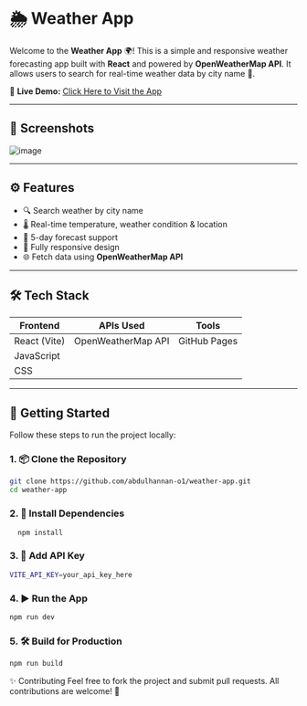 # 🌦️ Weather App

Welcome to the **Weather App** 🌍! This is a simple and responsive weather forecasting app built with **React** and powered by **OpenWeatherMap API**. It allows users to search for real-time weather data by city name 🌇.

🔗 **Live Demo:** [Click Here to Visit the App](https://abdulhannan-o1.github.io/weather-app/)

---

## 📸 Screenshots

![image](https://github.com/user-attachments/assets/3c473f86-eba0-443c-a98c-84aab5f7372a)

---

## ⚙️ Features

- 🔍 Search weather by city name  
- 🌡️ Real-time temperature, weather condition & location  
- 📅 5-day forecast support  
- 📱 Fully responsive design  
- 🌐 Fetch data using **OpenWeatherMap API**

---

## 🛠️ Tech Stack

| Frontend      | APIs Used               | Tools        |
|---------------|--------------------------|--------------|
| React (Vite)  | OpenWeatherMap API       | GitHub Pages |
| JavaScript    |                          |              |
| CSS           |                          |              |

---

## 🚀 Getting Started

Follow these steps to run the project locally:

### 1. 📦 Clone the Repository
```bash
git clone https://github.com/abdulhannan-o1/weather-app.git
cd weather-app
```
### 2. 📁 Install Dependencies
```bash
  npm install
```
### 3. 🔐 Add API Key
```bash
VITE_API_KEY=your_api_key_here
```
### 4. ▶️ Run the App
 ```bash
 npm run dev
 ```
### 5. 🛠️ Build for Production
```bash
npm run build
```


✨ Contributing
Feel free to fork the project and submit pull requests. All contributions are welcome! 🤝

